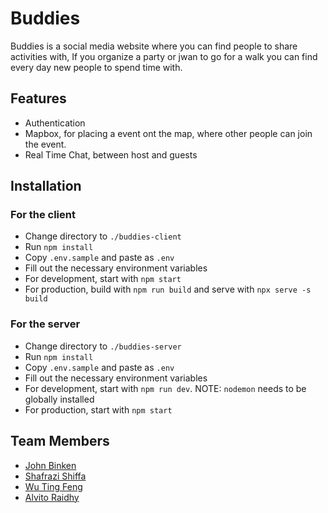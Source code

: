 # Buddies

Buddies is a social media website where you can find people to share activities with,
If you organize a party or jwan to go for a walk you can find every day new people to spend time with.

## Features

- Authentication
- Mapbox, for placing a event ont the map, where other people can join the event.
- Real Time Chat, between host and guests

## Installation

### For the client

- Change directory to `./buddies-client`
- Run `npm install`
- Copy `.env.sample` and paste as `.env`
- Fill out the necessary environment variables
- For development, start with `npm start`
- For production, build with `npm run build` and serve with `npx serve -s build`

### For the server

- Change directory to `./buddies-server`
- Run `npm install`
- Copy `.env.sample` and paste as `.env`
- Fill out the necessary environment variables
- For development, start with `npm run dev`. NOTE: `nodemon` needs to be globally installed
- For production, start with `npm start`

## Team Members

- [John Binken](https://github.com/Binkee)
- [Shafrazi Shiffa](https://github.com/shafrazi)
- [Wu Ting Feng](https://github.com/elliotwutingfeng)
- [Alvito Raidhy](https://github.com/alvitoraidhy)
